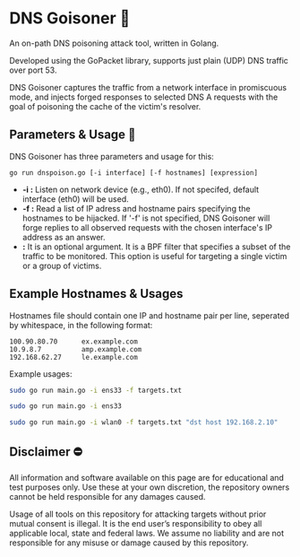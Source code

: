 
# DNS Goisoner :vomiting_face:

An on-path DNS poisoning attack tool, written in Golang. 

Developed using the GoPacket library, supports just plain (UDP) DNS
traffic over port 53.

DNS Goisoner captures the traffic from a network interface in promiscuous mode, and injects forged
responses to selected DNS A requests with the goal of poisoning the cache of
the victim's resolver.
## Parameters & Usage 💬

DNS Goisoner has three parameters and usage for this:
```
go run dnspoison.go [-i interface] [-f hostnames] [expression]
```

- **-i :** Listen on network device <interface> (e.g., eth0). If not specifed, default interface (eth0) will be used.
- **-f :** Read a list of IP adress and hostname pairs specifying the hostnames to be hijacked. If '-f' is not specified, DNS Goisoner will forge replies to all observed requests with the chosen interface's IP address as an answer.
- **<expression> :** It is an optional argument. It is a BPF filter that specifies a subset of the traffic to be monitored. This option is useful for targeting a single victim or a group of victims.


## Example Hostnames & Usages

Hostnames file should contain one IP and hostname pair per line, seperated by whitespace, in the following format:
```
100.90.80.70      ex.example.com
10.9.8.7          amp.example.com
192.168.62.27     le.example.com
```

Example usages:

```bash
sudo go run main.go -i ens33 -f targets.txt

sudo go run main.go -i ens33

sudo go run main.go -i wlan0 -f targets.txt "dst host 192.168.2.10"
```

## Disclaimer ⛔

All information and software available on this page are for educational and test purposes only. Use these at your own discretion, the repository owners cannot be held responsible for any damages caused.

Usage of all tools on this repository for attacking targets without prior mutual consent is illegal. It is the end user’s responsibility to obey all applicable local, state and federal laws. We assume no liability and are not responsible for any misuse or damage caused by this repository.
